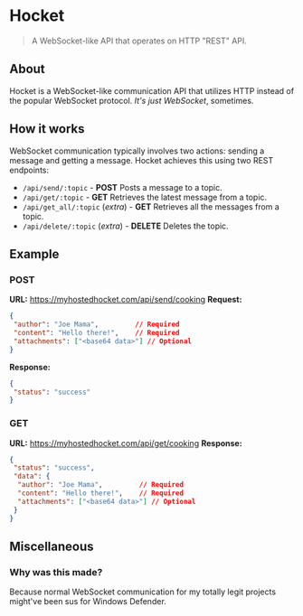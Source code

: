 
# Hocket

> A WebSocket-like API that operates on HTTP "REST" API.

## About

Hocket is a WebSocket-like communication API that utilizes HTTP instead of the popular WebSocket protocol. *It's just WebSocket*, sometimes.

## How it works

WebSocket communication typically involves two actions: sending a message and getting a message. Hocket achieves this using two REST endpoints:

- `/api/send/:topic` - **POST**
  Posts a message to a topic.
- `/api/get/:topic` - **GET**
  Retrieves the latest message from a topic.
- `/api/get_all/:topic` (*extra*) - **GET**
  Retrieves all the messages from a topic.
- `/api/delete/:topic` (*extra*) - **DELETE**
  Deletes the topic.

## Example

### **POST**

**URL:** <https://myhostedhocket.com/api/send/cooking>
**Request:**

```json
{
 "author": "Joe Mama",         // Required
 "content": "Hello there!",    // Required
 "attachments": ["<base64 data>"] // Optional
}
```

**Response:**

```json
{
 "status": "success"
}
```

### **GET**

**URL:** <https://myhostedhocket.com/api/get/cooking>
**Response:**

```json
{
 "status": "success",
 "data": {
  "author": "Joe Mama",         // Required
  "content": "Hello there!",    // Required
  "attachments": ["<base64 data>"] // Optional
 }
}
```

## Miscellaneous

### Why was this made?

Because normal WebSocket communication for my totally legit projects might've been sus for Windows Defender.
